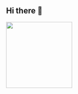 ## Hi there 👋

<img height="180em" src="https://github-readme-stats.vercel.app/api?username=mikesupertrampster&show_icons=true&hide_border=true&&count_private=true&include_all_commits=true" />